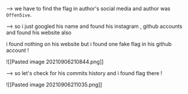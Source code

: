 --> we have to find the flag in author's social media and author was `Offen5ive`.

--> so i just googled his name and found his instagram , github accounts and found his website also 

i found nothing on his website but i found one fake flag in his github account !

![[Pasted image 20210906210844.png]]

--> so let's check for his commits history
and i found flag there !

![[Pasted image 20210906211035.png]]
